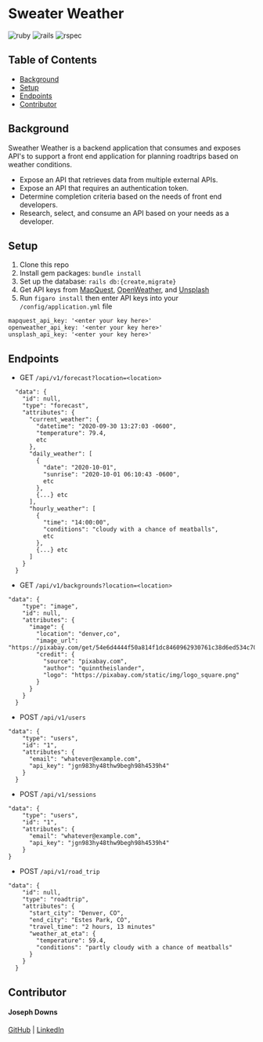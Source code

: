 # Sweater Weather

![ruby](https://img.shields.io/badge/Ruby-2.7.4-red)
![rails](https://img.shields.io/badge/Rails-5.2.8-red)
![rspec](https://img.shields.io/badge/RSpec-3.11.0-green)

## Table of Contents
- [Background](#background)
- [Setup](#setup)
- [Endpoints](#endpoints)
- [Contributor](#contributor)

## Background
Sweather Weather is a backend application that consumes and exposes API's to support a front end application for planning roadtrips based on weather conditions.

* Expose an API that retrieves data from multiple external APIs.
* Expose an API that requires an authentication token.
* Determine completion criteria based on the needs of front end developers.
* Research, select, and consume an API based on your needs as a developer.


## Setup
1. Clone this repo
2. Install gem packages: `bundle install`
3. Set up the database: `rails db:{create,migrate}`
4. Get API keys from [MapQuest](https://developer.mapquest.com/documentation/), [OpenWeather](https://openweathermap.org/api), and [Unsplash](https://unsplash.com/documentation#creating-a-developer-account)
5. Run `figaro install` then enter API keys into your `/config/application.yml` file

````
mapquest_api_key: '<enter your key here>'
openweather_api_key: '<enter your key here>'
unsplash_api_key: '<enter your key here>'
````

## Endpoints
- GET `/api/v1/forecast?location=<location>`
````
  "data": {
    "id": null,
    "type": "forecast",
    "attributes": {
      "current_weather": {
        "datetime": "2020-09-30 13:27:03 -0600",
        "temperature": 79.4,
        etc
      },
      "daily_weather": [
        {
          "date": "2020-10-01",
          "sunrise": "2020-10-01 06:10:43 -0600",
          etc
        },
        {...} etc
      ],
      "hourly_weather": [
        {
          "time": "14:00:00",
          "conditions": "cloudy with a chance of meatballs",
          etc
        },
        {...} etc
      ]
    }
  }
````

- GET `/api/v1/backgrounds?location=<location>`
````
"data": {
    "type": "image",
    "id": null,
    "attributes": {
      "image": {
        "location": "denver,co",
        "image_url": "https://pixabay.com/get/54e6d4444f50a814f1dc8460962930761c38d6ed534c704c7c2878dd954dc451_640.jpg",
        "credit": {
          "source": "pixabay.com",
          "author": "quinntheislander",
          "logo": "https://pixabay.com/static/img/logo_square.png"
        }
      }
    }
  }
````
- POST `/api/v1/users`
````
"data": {
    "type": "users",
    "id": "1",
    "attributes": {
      "email": "whatever@example.com",
      "api_key": "jgn983hy48thw9begh98h4539h4"
    }
  }
````
- POST `/api/v1/sessions`
````
"data": {
    "type": "users",
    "id": "1",
    "attributes": {
      "email": "whatever@example.com",
      "api_key": "jgn983hy48thw9begh98h4539h4"
    }
}
````  
- POST `/api/v1/road_trip`
````
"data": {
    "id": null,
    "type": "roadtrip",
    "attributes": {
      "start_city": "Denver, CO",
      "end_city": "Estes Park, CO",
      "travel_time": "2 hours, 13 minutes"
      "weather_at_eta": {
        "temperature": 59.4,
        "conditions": "partly cloudy with a chance of meatballs"
      }
    }
  }
````

## Contributor

#### Joseph Downs
[GitHub](https://github.com/josephdowns) | [LinkedIn](https://www.linkedin.com/in/josdowns/)
